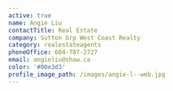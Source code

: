```yaml
---
active: true
name: Angie Liu
contactTitle: Real Estate
company: Sutton Grp West Coast Realty
category: realestateagents
phoneOffice: 604-787-2727
email: angieliu@shaw.ca
color: '#00e3d3'
profile_image_path: /images/angie-l--web.jpg
---
```



